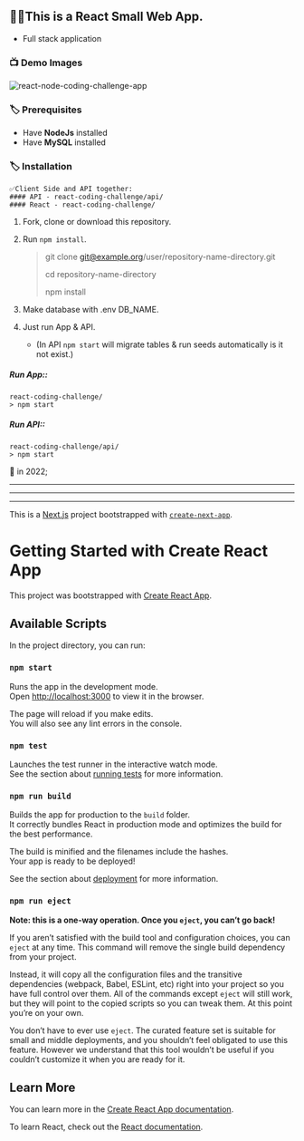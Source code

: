 ## 👨‍💻This is a React Small Web App.
- Full stack application 

### 📺 Demo Images
![react-node-coding-challenge-app](https://user-images.githubusercontent.com/59244522/206662988-fd9efeed-5833-453e-8f9a-39d88cad6fb6.jpg)


### 🏷️ Prerequisites

- Have **NodeJs** installed
- Have **MySQL** installed

### 🏷️ Installation

    ✅Client Side and API together:
    #### API - react-coding-challenge/api/
    #### React - react-coding-challenge/

 1. Fork, clone or download this repository.
 2. Run ` npm install `.

    > git clone git@example.org/user/repository-name-directory.git
    > 
    > cd repository-name-directory 
    > 
    > npm install
 
 3. Make database with .env DB_NAME.
 4. Just run App & API.
     - (In API `npm start` will migrate tables & run seeds automatically is it not exist.)

##### Run App::
    react-coding-challenge/ 
    > npm start
    
##### Run API::
    react-coding-challenge/api/ 
    > npm start

📌 in 2022;


______________
______________
______________

This is a [Next.js](https://nextjs.org/) project bootstrapped with [`create-next-app`](https://github.com/vercel/next.js/tree/canary/packages/create-next-app).


# Getting Started with Create React App

This project was bootstrapped with [Create React App](https://github.com/facebook/create-react-app).

## Available Scripts

In the project directory, you can run:

### `npm start`

Runs the app in the development mode.\
Open [http://localhost:3000](http://localhost:3000) to view it in the browser.

The page will reload if you make edits.\
You will also see any lint errors in the console.

### `npm test`

Launches the test runner in the interactive watch mode.\
See the section about [running tests](https://facebook.github.io/create-react-app/docs/running-tests) for more information.

### `npm run build`

Builds the app for production to the `build` folder.\
It correctly bundles React in production mode and optimizes the build for the best performance.

The build is minified and the filenames include the hashes.\
Your app is ready to be deployed!

See the section about [deployment](https://facebook.github.io/create-react-app/docs/deployment) for more information.

### `npm run eject`

**Note: this is a one-way operation. Once you `eject`, you can’t go back!**

If you aren’t satisfied with the build tool and configuration choices, you can `eject` at any time. This command will remove the single build dependency from your project.

Instead, it will copy all the configuration files and the transitive dependencies (webpack, Babel, ESLint, etc) right into your project so you have full control over them. All of the commands except `eject` will still work, but they will point to the copied scripts so you can tweak them. At this point you’re on your own.

You don’t have to ever use `eject`. The curated feature set is suitable for small and middle deployments, and you shouldn’t feel obligated to use this feature. However we understand that this tool wouldn’t be useful if you couldn’t customize it when you are ready for it.

## Learn More

You can learn more in the [Create React App documentation](https://facebook.github.io/create-react-app/docs/getting-started).

To learn React, check out the [React documentation](https://reactjs.org/).
